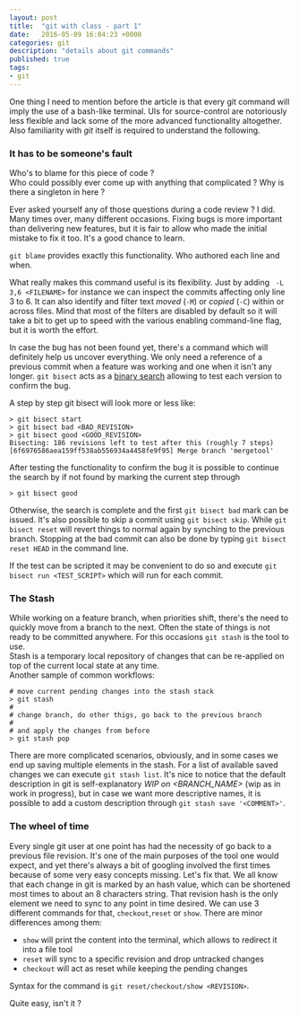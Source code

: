 ```yaml
---
layout: post
title:  "git with class - part 1"
date:   2016-05-09 16:04:23 +0000
categories: git
description: "details about git commands"
published: true
tags:
- git
---
```


One thing I need to mention before the article is that every git command will imply the use of a bash-like terminal. UIs for source-control are notoriously less flexible and lack some of the more advanced functionality altogether. Also familiarity with _git_ itself is required to understand the following.

### It has to be someone's fault

Who's to blame for this piece of code ?  
Who could possibly ever come up with anything that complicated ?
Why is there a singleton in here ?

Ever asked yourself any of those questions during a code review ? I did. Many times over, many different occasions.
Fixing bugs is more important than delivering new features, but it is fair to allow who made the initial mistake to fix it too. It's a good chance to learn.

```git blame``` provides exactly this functionality. Who authored each line and when.

What really makes this command useful is its flexibility. Just by adding ``` -L 3,6 <FILENAME>``` for instance we can inspect the commits affecting only line 3 to 6. It can also identify and filter text _moved_ (```-M```) or _copied_ (```-C```) within or across files. Mind that most of the filters are disabled by default so it will take a bit to get up to speed with the various enabling command-line flag, but it is worth the effort.

In case the bug has not been found yet, there's a command which will definitely help us uncover everything. We only need a reference of a previous commit when a feature was working and one when it isn't any longer. ```git bisect``` acts as a [binary search][binary-search-algo] allowing to test each version to confirm the bug.

A step by step git bisect will look more or less like:

```
> git bisect start
> git bisect bad <BAD_REVISION>
> git bisect good <GOOD_REVISION>
Bisecting: 186 revisions left to test after this (roughly 7 steps)
[6f6976586aea159ff538ab556934a4458fe9f95] Merge branch 'mergetool'
```
After testing the functionality to confirm the bug it is possible to continue the search by if not found by marking the current step through

```
> git bisect good
```

Otherwise, the search is complete and the first ```git bisect bad``` mark can be issued.
It's also possible to skip a commit using ```git bisect skip```. While ```git bisect reset``` will revert things to normal again by synching to the previous branch. Stopping at the bad commit can also be done by typing ```git bisect reset HEAD``` in the command line.

If the test can be scripted it may be convenient to do so and execute ```git bisect run <TEST_SCRIPT>``` which will run for each commit.

### The Stash

While working on a feature branch, when priorities shift, there's the need to quickly move from a branch to the next. Often the state of things is not ready to be committed anywhere. For this occasions ```git stash``` is the tool to use.  
Stash is a temporary local repository of changes that can be re-applied on top of the current local state at any time.  
Another sample of common workflows:  

```
# move current pending changes into the stash stack
> git stash
#
# change branch, do other thigs, go back to the previous branch
#
# and apply the changes from before
> git stash pop

```

There are more complicated scenarios, obviously, and in some cases we end up saving multiple elements in the stash.
For a list of available saved changes we can execute ```git stash list```. It's nice to notice that the default description in git is self-explanatory _WIP on <BRANCH_NAME>_ (wip as in work in progress), but in case we want more descriptive names, it is possible to add a custom description through ```git stash save '<COMMENT>'```.  

### The wheel of time

Every single git user at one point has had the necessity of go back to a previous file revision. It's one of the main purposes of the tool one would expect, and yet there's always a bit of googling involved the first times because of some very easy concepts missing. Let's fix that. We all know that each change in git is marked by an hash value, which can be shortened most times to about an 8 characters string. That revision hash is the only element we need to sync to any point in time desired. We can use 3 different commands for that, ```checkout```,```reset``` or ```show```.
There are minor differences among them:

- ```show``` will print the content into the terminal, which allows to redirect it into a file tool
- ```reset``` will sync to a specific revision and drop untracked changes
- ```checkout``` will act as reset while keeping the pending changes

Syntax for the command is ```git reset/checkout/show <REVISION>```.

Quite easy, isn't it ?

[binary-search-algo]:https://en.wikipedia.org/wiki/Binary_search_algorithm
